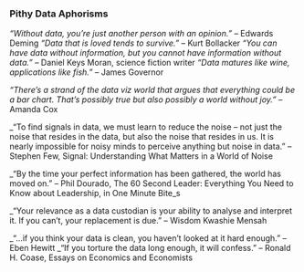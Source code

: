 ### Pithy Data Aphorisms
_“Without data, you’re just another person with an opinion.”_ – Edwards Deming
_“Data that is loved tends to survive.”_ – Kurt Bollacker
_“You can have data without information, but you cannot have information without data.”_ – Daniel Keys Moran, science fiction writer
_“Data matures like wine, applications like fish.”_ – James Governor

_“There’s a strand of the data viz world that argues that everything could be a bar chart. That’s possibly true but also possibly a world without joy.”_ – Amanda Cox

_“To find signals in data, we must learn to reduce the noise – not just the noise that resides in the data, but also the noise that resides in us. It is nearly impossible for noisy minds to perceive anything but noise in data.” – Stephen Few, Signal: Understanding What Matters in a World of Noise

_“By the time your perfect information has been gathered, the world has moved on.” – Phil Dourado, The 60 Second Leader: Everything You Need to Know about Leadership, in One Minute Bite_s

_“Your relevance as a data custodian is your ability to analyse and interpret it. If you can’t, your replacement is due.” – Wisdom Kwashie Mensah

_“…if you think your data is clean, you haven’t looked at it hard enough.” – Eben Hewitt
_“If you torture the data long enough, it will confess.” – Ronald H. Coase, Essays on Economics and Economists
